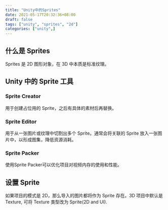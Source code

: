 ```yaml
---
title: "Unity中的Sprites"
date: 2021-05-17T20:32:36+08:00
draft: false
tags: ["unity", "sprites", "2d"]
categories: ["unity",]
---
```


## 什么是 Sprites

Sprites 是 2D 图形对象，在 3D 中本质是标准纹理。

## Unity 中的 Sprite 工具

### Sprite Creator

用于创建占位用的 Sprite，之后有具体的素材后再替换。

### Sprite Editor

用于从一张图片或纹理中切割出多个 Sprite。通常会将关联的 Sprite 放入一张图片中，以形成图集，降低资源消耗。

### Sprite Packer

使用Sprite Packer可以优化项目对视频内存的使用和性能。

## 设置 Sprite

如果项目的模式是 2D，那么导入的图片都将作为 Sprite 存在。3D 项目中默认是 Texture, 可将 Texture 类型改为 Sprite(2D and UI).
